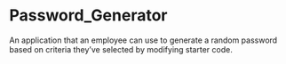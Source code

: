 # Password_Generator
An application that an employee can use to generate a random password based on criteria they’ve selected by modifying starter code.
